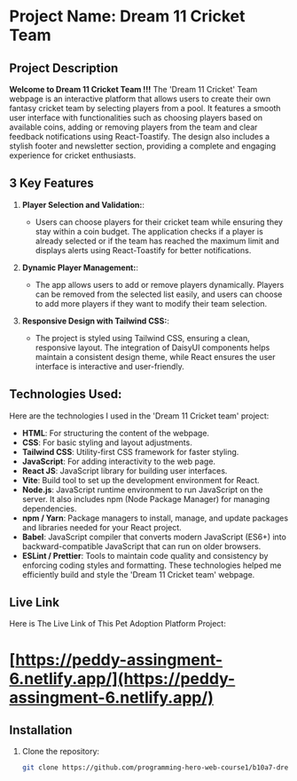 # Project Name: Dream 11 Cricket Team

## Project Description
**Welcome to Dream 11 Cricket Team !!!** The 'Dream 11 Cricket' Team webpage is an interactive platform that allows users to create their own fantasy cricket team by selecting players from a pool. It features a smooth user interface with functionalities such as choosing players based on available coins, adding or removing players from the team and clear feedback notifications using React-Toastify. The design also includes a stylish footer and newsletter section, providing a complete and engaging experience for cricket enthusiasts.

## 3 Key Features
1. **Player Selection and Validation:**:
   - Users can choose players for their cricket team while ensuring they stay within a coin budget. The application checks if a player is already selected or if the team has reached the maximum limit and displays alerts using React-Toastify for better notifications.

2. **Dynamic Player Management:**:
   - The app allows users to add or remove players dynamically. Players can be removed from the selected list easily, and users can choose to add more players if they want to modify their team selection.

3. **Responsive Design with Tailwind CSS:**:
   - The project is styled using Tailwind CSS, ensuring a clean, responsive layout. The integration of DaisyUI components helps maintain a consistent design theme, while React ensures the user interface is interactive and user-friendly.

## Technologies Used:
Here are the technologies I used in the 'Dream 11 Cricket team' project:
- **HTML**: For structuring the content of the webpage.
- **CSS**: For basic styling and layout adjustments.
- **Tailwind CSS**: Utility-first CSS framework for faster styling.
- **JavaScript**: For adding interactivity to the web page.
- **React JS**: JavaScript library for building user interfaces.
- **Vite**: Build tool to set up the development environment for React.
- **Node.js**: JavaScript runtime environment to run JavaScript on the server. It also includes npm (Node Package Manager) for managing dependencies.
- **npm / Yarn**: Package managers to install, manage, and update packages and libraries needed for your React project.
- **Babel**: JavaScript compiler that converts modern JavaScript (ES6+) into backward-compatible JavaScript that can run on older browsers.
- **ESLint / Prettier**: Tools to maintain code quality and consistency by enforcing coding styles and formatting.
These technologies helped me efficiently build and style the 'Dream 11 Cricket team' webpage.

## Live Link
Here is The Live Link of This Pet Adoption Platform Project:
# [https://peddy-assingment-6.netlify.app/](https://peddy-assingment-6.netlify.app/)

## Installation
1. Clone the repository:
   ```bash
   git clone https://github.com/programming-hero-web-course1/b10a7-dream-11-SK-Jabed.git